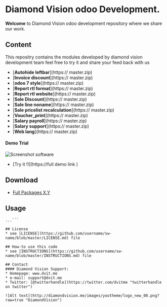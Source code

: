 Diamond Vision odoo Development.
======
**Welcome** to Diamond Vision odoo development repository where we share our work.

## Content
This repositry contains the modules developed by diamond vision development team feel free to try it and share your feed back with us 
* [**Autohide leftbar**](https:// master.zip)
* [**Invoice discount**](https:// master.zip)
* [**odoo 7 style**](https:// master.zip)
* [**Report rtl format**](https:// master.zip)
* [**Report rtl website**](https:// master.zip)
* [**Sale Discount**](https:// master.zip)
* [**Sale line noname**](https:// master.zip)
* [**Sale pricelist recalculation**](https:// master.zip)
* [**Voucher_print**](https:// master.zip)
* [**Salary payroll**](https:// master.zip)
* [**Salary support**](https:// master.zip)
* [**Web lang**](https:// master.zip)

#### Demo Trial 
![Screenshot software](http://url/screenshot-software.png "Demo Trial")
* [Try it !!](https://full demo link )

## Download
* [Full Packages  X.Y](https://github.com/mohamedsaad306/odoo-docs/archive/master.zip)

## Usage
```$ git clone https://github.com/mohamedsaad306/odoo-docs.git
...```

## License 
* see [LICENSE](https://github.com/username/sw-name/blob/master/LICENSE.md) file

## How-to use this code
* see [INSTRUCTIONS](https://github.com/username/sw-name/blob/master/INSTRUCTIONS.md) file

## Contact
#### Diamond Vision Support:
* Homepage: www.dvit.me
* e-mail: support@dvit.me
* Twitter: [@twitterhandle](https://twitter.com/dvitme "twitterhandle on twitter")

![Alt text](http://diamondvision.me/images/yootheme/logo_new_00.png?raw=true "DiamondVision")
